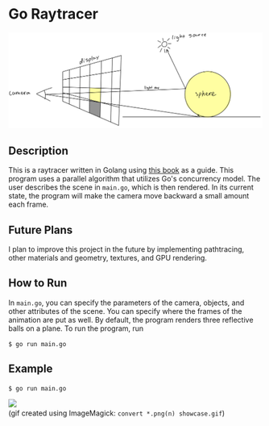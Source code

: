 # Go Raytracer
![](diagram.jpeg)

## Description
This is a raytracer written in Golang using [this book](https://gabrielgambetta.com/computer-graphics-from-scratch/) as a guide. This program uses a parallel algorithm that utilizes Go's concurrency model. The user describes the scene in `main.go`, which is then rendered. In its current state, the program will make the camera move backward a small amount each frame.

## Future Plans
I plan to improve this project in the future by implementing pathtracing, other materials and geometry, textures, and GPU rendering. 

## How to Run
In `main.go`, you can specify the parameters of the camera, objects, and other attributes of the scene. You can specify where the frames of the animation are put as well. By default, the program renders three reflective balls on a plane. To run the program, run
```
$ go run main.go
```

## Example
```
$ go run main.go
```
![](showcase.gif)<br/>(gif created using ImageMagick: `convert *.png(n) showcase.gif`)
